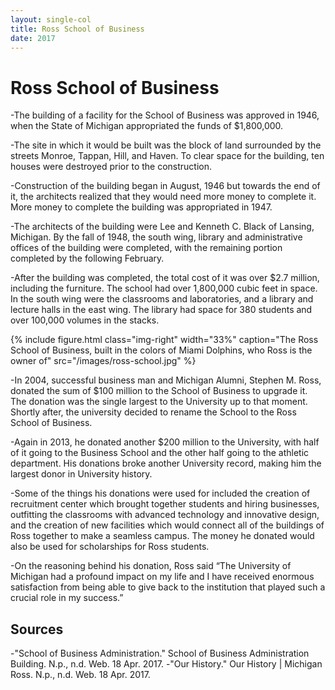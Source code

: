```yaml
---
layout: single-col
title: Ross School of Business
date: 2017
---
```


# Ross School of Business

-The building of a facility for the School of Business was approved in 1946, when the State of Michigan appropriated the funds of $1,800,000.

-The site in which it would be built was the block of land surrounded by the streets Monroe, Tappan, Hill, and Haven. To clear space for the building, ten houses were destroyed prior to the construction.

-Construction of the building began in August, 1946 but towards the end of it, the architects realized that they would need more money to complete it. More money to complete the building was appropriated in 1947.

-The architects of the building were Lee and Kenneth C. Black of Lansing, Michigan. By the fall of 1948, the south wing, library and administrative offices of the building were completed, with the remaining portion completed by the following February.

-After the building was completed, the total cost of it was over $2.7 million, including the furniture. The school had over 1,800,000 cubic feet in space. In the south wing were the classrooms and laboratories, and a library and lecture halls in the east wing. The library had space for 380 students and over 100,000 volumes in the stacks.

{% include figure.html class="img-right" width="33%" caption="The Ross School of Business, built in the colors of Miami Dolphins, who Ross is the owner of" src="/images/ross-school.jpg" %}

-In 2004, successful business man and Michigan Alumni, Stephen M. Ross, donated the sum of $100 million to the School of Business to upgrade it. The donation was the single largest to the University up to that moment. Shortly after, the university decided to rename the School to the Ross School of Business.

-Again in 2013, he donated another $200 million to the University, with half of it going to the Business School and the other half going to the athletic department. His donations broke another University record, making him the largest donor in University history.

-Some of the things his donations were used for included the creation of recruitment center which brought together students and hiring businesses, outfitting the classrooms with advanced technology and innovative design, and the creation of new facilities which would connect all of the buildings of Ross together to make a seamless campus. The money he donated would also be used for scholarships for Ross students.

-On the reasoning behind his donation, Ross said “The University of Michigan had a profound impact on my life and I have received enormous satisfaction from being able to give back to the institution that played such a crucial role in my success.”

## Sources
-"School of Business Administration." School of Business Administration Building. N.p., n.d. Web. 18 Apr. 2017.
-"Our History." Our History | Michigan Ross. N.p., n.d. Web. 18 Apr. 2017.
